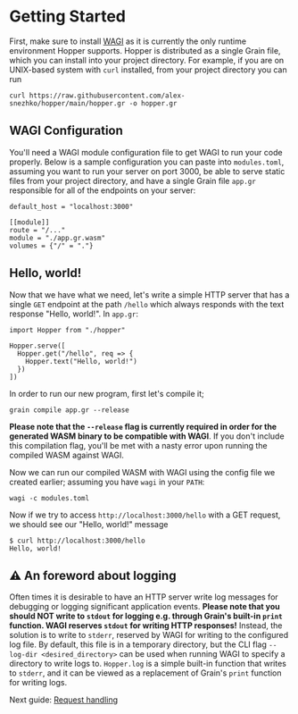 # Getting Started
First, make sure to install [WAGI](https://github.com/deislabs/wagi) as it is currently the only runtime environment Hopper supports. Hopper is distributed as a single Grain file, which you can install into your project directory. For example, if you are on UNIX-based system with `curl` installed, from your project directory you can run
```
curl https://raw.githubusercontent.com/alex-snezhko/hopper/main/hopper.gr -o hopper.gr
```

## WAGI Configuration
You'll need a WAGI module configuration file to get WAGI to run your code properly. Below is a sample configuration you can paste into `modules.toml`, assuming you want to run your server on port 3000, be able to serve static files from your project directory, and have a single Grain file `app.gr` responsible for all of the endpoints on your server:
```
default_host = "localhost:3000"

[[module]]
route = "/..."
module = "./app.gr.wasm"
volumes = {"/" = "."}
```

## Hello, world!
Now that we have what we need, let's write a simple HTTP server that has a single `GET` endpoint at the path `/hello` which always responds with the text response "Hello, world!". In `app.gr`:
```
import Hopper from "./hopper"

Hopper.serve([
  Hopper.get("/hello", req => {
    Hopper.text("Hello, world!")
  })
])
```

In order to run our new program, first let's compile it;
```
grain compile app.gr --release
```
**Please note that the `--release` flag is currently required in order for the generated WASM binary to be compatible with WAGI**. If you don't include this compilation flag, you'll be met with a nasty error upon running the compiled WASM against WAGI.

Now we can run our compiled WASM with WAGI using the config file we created earlier; assuming you have `wagi` in your `PATH`:
```
wagi -c modules.toml
```

Now if we try to access `http://localhost:3000/hello` with a GET request, we should see our "Hello, world!" message
```
$ curl http://localhost:3000/hello
Hello, world!
```

## ⚠️ An foreword about logging
Often times it is desirable to have an HTTP server write log messages for debugging or logging significant application events. **Please note that you should NOT write to `stdout` for logging e.g. through Grain's built-in `print` function. WAGI reserves `stdout` for writing HTTP responses!** Instead, the solution is to write to `stderr`, reserved by WAGI for writing to the configured log file. By default, this file is in a temporary directory, but the CLI flag `--log-dir <desired_directory>` can be used when running WAGI to specify a directory to write logs to. `Hopper.log` is a simple built-in function that writes to `stderr`, and it can be viewed as a replacement of Grain's `print` function for writing logs.

Next guide: [Request handling](1-request-handling.md)
